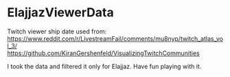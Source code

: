 # ElajjazViewerData

Twitch viewer ship date used from:  
https://www.reddit.com/r/LivestreamFail/comments/mu8nyp/twitch_atlas_vol_3/  
https://github.com/KiranGershenfeld/VisualizingTwitchCommunities  

I took the data and filtered it only for Elajjaz. Have fun playing with it.
